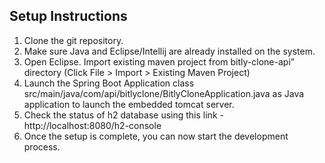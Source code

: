 ## Setup Instructions
1. Clone the git repository. 
2. Make sure Java and Eclipse/Intellij are already installed on the system.
3. Open Eclipse. Import existing maven project from bitly-clone-api” directory (Click File > Import > Existing Maven Project)
4. Launch the Spring Boot Application class src/main/java/com/api/bitlyclone/BitlyCloneApplication.java as Java application to launch the embedded tomcat server.
5. Check the status of h2 database using this link - http://localhost:8080/h2-console
6. Once the setup is complete, you can now start the development process.